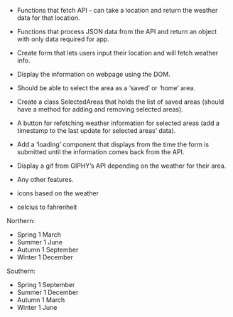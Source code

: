<!-- TO DO -->

<!-- PART I -->
- Functions that fetch API - can take a location and return the weather data for that location.

- Functions that process JSON data from the API and return an object with only data required for app.

- Create form that lets users input their location and will fetch weather info.

- Display the information on webpage using the DOM.



<!-- PART II -->
- Should be able to select the area as a ‘saved’ or ‘home’ area.

- Create a class SelectedAreas that holds the list of saved areas (should have a method for adding and removing selected areas).

- A button for refetching weather information for selected areas (add a timestamp to the last update for selected areas’ data).

<!-- BONUS -->
- Add a ‘loading’ component that displays from the time the form is submitted until the information comes back from the API.
- Display a gif from GIPHY’s API depending on the weather for their area.
- Any other features.

- icons based on the weather
- celcius to fahrenheit


<!-- seasons -->
Northern:
- Spring		1 March
- Summer		1 June
- Autumn		1 September	
- Winter		1 December

Southern:
- Spring	1 September	
- Summer	1 December
- Autumn	1 March
- Winter	1 June
